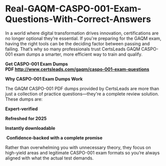 # Real-GAQM-CASPO-001-Exam-Questions-With-Correct-Answers
<p>In a world where digital transformation drives innovation, certifications are no longer optional they&rsquo;re essential. If you&#39;re preparing for the GAQM exam, having the right tools can be the deciding factor between passing and failing. That&rsquo;s why so many professionals trust CertsLeads GAQM CASPO-001 exam dumps a smarter, more efficient way to train and qualify.</p> <p><strong>Get CASPO-001 Exam Dumps PDF&nbsp;<a href="http://www.certsleads.com/gaqm/caspo-001-exam-questions">http://www.certsleads.com/gaqm/caspo-001-exam-questions</a></strong></p> <p><strong>Why CASPO-001 Exam Dumps Work</strong></p> <p>The GAQM CASPO-001 PDF dumps provided by CertsLeads are more than just a collection of practice questions&mdash;they&#39;re a complete review solution. These dumps are:</p> <p><strong>Expert-verified</strong></p> <p><strong>Refreshed for 2025</strong></p> <p><strong>Instantly downloadable</strong></p> <p>&nbsp;<strong>Confidence-backed with a complete promise</strong></p> <p>Rather than overwhelming you with unnecessary theory, they focus on high-yield areas and legitimate CASPO-001 exam formats so you&rsquo;re always aligned with what the actual test demands.</p> <p>&nbsp;</p>
